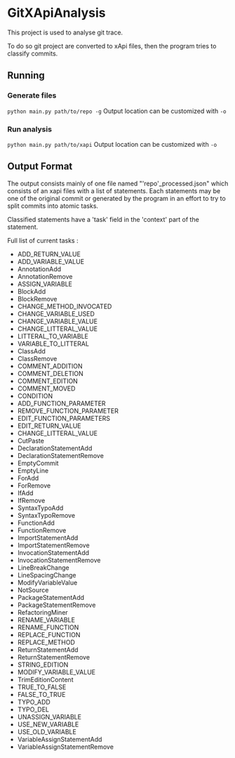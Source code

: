 # GitXApiAnalysis

This project is used to analyse git trace.

To do so git project are converted to xApi files, then the program tries to classify commits.

## Running

### Generate files

`python main.py path/to/repo -g`
Output location can be customized with `-o`

### Run analysis

`python main.py path/to/xapi`
Output location can be customized with `-o`

## Output Format

The output consists mainly of one file named "'repo'_processed.json" which consists of an xapi files with a list of statements.
Each statements may be one of the original commit or generated by the program in an effort to try to split commits into atomic tasks.

Classified statements have a 'task' field in the 'context' part of the statement.

Full list of current tasks :

- ADD_RETURN_VALUE
- ADD_VARIABLE_VALUE
- AnnotationAdd
- AnnotationRemove
- ASSIGN_VARIABLE
- BlockAdd
- BlockRemove
- CHANGE_METHOD_INVOCATED
- CHANGE_VARIABLE_USED
- CHANGE_VARIABLE_VALUE
- CHANGE_LITTERAL_VALUE
- LITTERAL_TO_VARIABLE
- VARIABLE_TO_LITTERAL
- ClassAdd
- ClassRemove
- COMMENT_ADDITION
- COMMENT_DELETION
- COMMENT_EDITION
- COMMENT_MOVED
- CONDITION
- ADD_FUNCTION_PARAMETER
- REMOVE_FUNCTION_PARAMETER
- EDIT_FUNCTION_PARAMETERS
- EDIT_RETURN_VALUE
- CHANGE_LITTERAL_VALUE
- CutPaste
- DeclarationStatementAdd
- DeclarationStatementRemove
- EmptyCommit
- EmptyLine
- ForAdd
- ForRemove
- IfAdd
- IfRemove
- SyntaxTypoAdd
- SyntaxTypoRemove
- FunctionAdd
- FunctionRemove
- ImportStatementAdd
- ImportStatementRemove
- InvocationStatementAdd
- InvocationStatementRemove
- LineBreakChange
- LineSpacingChange
- ModifyVariableValue
- NotSource
- PackageStatementAdd
- PackageStatementRemove
- RefactoringMiner
- RENAME_VARIABLE
- RENAME_FUNCTION
- REPLACE_FUNCTION
- REPLACE_METHOD
- ReturnStatementAdd
- ReturnStatementRemove
- STRING_EDITION
- MODIFY_VARIABLE_VALUE
- TrimEditionContent
- TRUE_TO_FALSE
- FALSE_TO_TRUE
- TYPO_ADD
- TYPO_DEL
- UNASSIGN_VARIABLE
- USE_NEW_VARIABLE
- USE_OLD_VARIABLE
- VariableAssignStatementAdd
- VariableAssignStatementRemove
